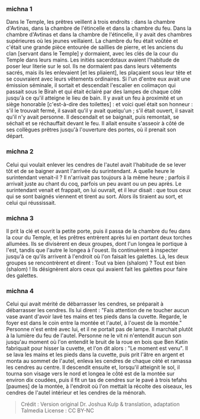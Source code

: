 
### michna 1
Dans le Temple, les prêtres veillent à trois endroits : dans la chambre d'Avtinas, dans la chambre de l'étincelle et dans la chambre du feu. Dans la chambre d'Avtinas et dans la chambre de l'étincelle, il y avait des chambres supérieures où les jeunes veillaient. La chambre du feu était voûtée et c'était une grande pièce entourée de saillies de pierre, et les anciens du clan [servant dans le Temple] y dormaient, avec les clés de la cour du Temple dans leurs mains. Les initiés sacerdotaux avaient l'habitude de poser leur literie sur le sol. Ils ne dormaient pas dans leurs vêtements sacrés, mais ils les enlevaient [et les pliaient], les plaçaient sous leur tête et se couvraient avec leurs vêtements ordinaires. Si l'un d'entre eux avait une émission séminale, il sortait et descendait l'escalier en colimaçon qui passait sous le Birah et qui était éclairé par des lampes de chaque côté jusqu'à ce qu'il atteigne le lieu de bain. Il y avait un feu à proximité et un siège honorable [c'est-à-dire des toilettes] : et voici quel était son honneur : s'il le trouvait fermé, il savait qu'il y avait quelqu'un ; s'il était ouvert, il savait qu'il n'y avait personne. Il descendait et se baignait, puis remontait, se séchait et se réchauffait devant le feu. Il allait ensuite s'asseoir à côté de ses collègues prêtres jusqu'à l'ouverture des portes, où il prenait son départ.

### michna 2
Celui qui voulait enlever les cendres de l'autel avait l'habitude de se lever tôt et de se baigner avant l'arrivée du surintendant. A quelle heure le surintendant venait-il ? Il n'arrivait pas toujours à la même heure ; parfois il arrivait juste au chant du coq, parfois un peu avant ou un peu après. Le surintendant venait et frappait, on lui ouvrait, et il leur disait : que tous ceux qui se sont baignés viennent et tirent au sort. Alors ils tiraient au sort, et celui qui réussissait.

### michna 3
Il prit la clé et ouvrit la petite porte, puis il passa de la chambre du feu dans la cour du Temple, et les prêtres entrèrent après lui en portant deux torches allumées. Ils se divisèrent en deux groupes, dont l'un longea le portique à l'est, tandis que l'autre le longea à l'ouest. Ils continuèrent à inspecter jusqu'à ce qu'ils arrivent à l'endroit où l'on faisait les galettes. Là, les deux groupes se rencontrèrent et dirent : Tout va bien (shalom) ? Tout est bien (shalom) ! Ils désignèrent alors ceux qui avaient fait les galettes pour faire des galettes.

### michna 4
Celui qui avait mérité de débarrasser les cendres, se préparait à débarrasser les cendres. Ils lui dirent : "Fais attention de ne toucher aucun vase avant d'avoir lavé tes mains et tes pieds dans la cuvette. Regarde, le foyer est dans le coin entre la montée et l'autel, à l'ouest de la montée." Personne n'est entré avec lui, et il ne portait pas de lampe. Il marchait plutôt à la lumière du feu de l'autel. Personne ne le vit ni n'entendit aucun son jusqu'au moment où l'on entendit le bruit de la roue en bois que Ben Katin fabriquait pour hisser la cuvette, et l'on dit alors : "Le moment est venu". Il se lava les mains et les pieds dans la cuvette, puis prit l'âtre en argent et monta au sommet de l'autel, enleva les cendres de chaque cèté et ramassa les cendres au centre. Il descendit ensuite et, lorsqu'il atteignit le sol, il tourna son visage vers le nord et longea le côté est de la montée sur environ dix coudées, puis il fit un tas de cendres sur le pavé à trois tefahs [paumes] de la montée, à l'endroit où l'on mettait la récolte des oiseaux, les cendres de l'autel intérieur et les cendres de la ménorah.

>Crédit : Version original Dr. Joshua Kulp & translation, adaptation Talmedia
>License : CC BY-NC